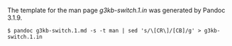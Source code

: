 The template for the man page *g3kb-switch.1.in* was generated by Pandoc 3.1.9.

```ShellSession
$ pandoc g3kb-switch.1.md -s -t man | sed 's/\[CR\]/[CB]/g' > g3kb-switch.1.in
```

